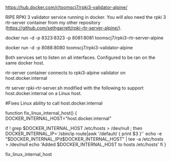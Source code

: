 
https://hub.docker.com/r/toomscj7/rpki3-validator-alpine/

RIPE RPKI 3 validator service running in docker.  You will also need the rpki 3 rtr-server container from my other repository (https://github.com/sethgarrett/rpki-rtr-server-alpine/).

docker run -d -p 8323:8323 -p 8081:8081 toomscj7/rpki3-rtr-server-alpine

docker run -d -p 8088:8080 toomscj7/rpki3-validator-alpine

Both services set to listen on all interfaces.  Configured to be ran on the same docker host.  

rtr-server container connects to rpki3-alpine validator on host.docker.internal

rtr server rpki-rtr-server.sh modified with the following to support host.docker.internal on a Linux host.

#Fixes Linux ability to call host.docker.internal

function fix_linux_internal_host() {
  DOCKER_INTERNAL_HOST="host.docker.internal"

  if ! grep $DOCKER_INTERNAL_HOST /etc/hosts > /dev/null ; then
    DOCKER_INTERNAL_IP=`/sbin/ip route|awk '/default/ { print $3 }'`
    echo -e "$DOCKER_INTERNAL_IP\t$DOCKER_INTERNAL_HOST" | tee -a /etc/hosts > /dev/null
    echo 'Added $DOCKER_INTERNAL_HOST to hosts /etc/hosts'
  fi
}

fix_linux_internal_host
